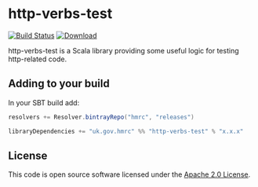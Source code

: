 http-verbs-test
===============

[![Build Status](https://travis-ci.org/hmrc/http-verbs-test.svg)](https://travis-ci.org/hmrc/http-verbs-test) [ ![Download](https://api.bintray.com/packages/hmrc/releases/http-verbs-test/images/download.svg) ](https://bintray.com/hmrc/releases/http-verbs-test/_latestVersion)

http-verbs-test is a Scala library providing some useful logic for testing http-related code.

## Adding to your build

In your SBT build add:

```scala
resolvers += Resolver.bintrayRepo("hmrc", "releases")

libraryDependencies += "uk.gov.hmrc" %% "http-verbs-test" % "x.x.x"
```

## License ##
 
This code is open source software licensed under the [Apache 2.0 License]("http://www.apache.org/licenses/LICENSE-2.0.html").
